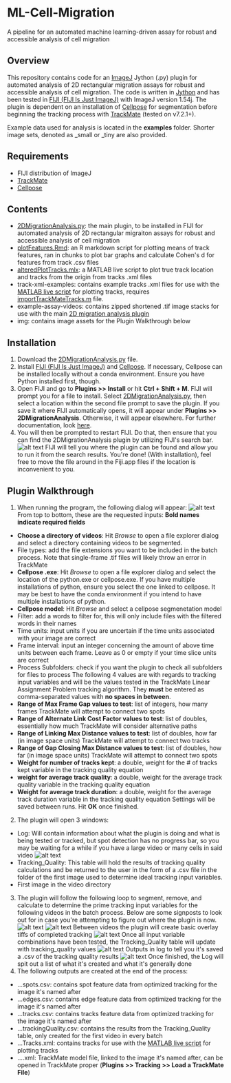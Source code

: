 # ML-Cell-Migration
A pipeline for an automated machine learning-driven assay for robust and accessible analysis of cell migration

## Overview
This repository contains code for an [ImageJ](https://imagej.net/software/imagej/) Jython (.py) plugin for automated analysis of 2D rectangular migration assays for robust and accessible analysis of cell migration. The code is written in [Jython](https://imagej.net/scripting/jython/) and has been tested in [FIJI (FIJI Is Just ImageJ)](https://imagej.net/software/fiji/downloads) with ImageJ version 1.54j. The plugin is dependent on an installation of [Cellpose](https://github.com/MouseLand/cellpose) for segmentation before beginning the tracking process with [TrackMate](https://imagej.net/plugins/trackmate/) (tested on v7.2.1+).

Example data used for analysis is located in the **examples** folder. Shorter image sets, denoted as _small or _tiny are also provided.

## Requirements
- FIJI distribution of ImageJ
- [TrackMate](https://imagej.net/plugins/trackmate/)
- [Cellpose](https://github.com/MouseLand/cellpose)

## Contents
- [2DMigrationAnalysis.py](2DMigrationAnalysis.py): the main plugin, to be installed in FIJI for automated analysis of 2D rectangular migraiton assays for robust and accessible analysis of cell migration
- [plotFeatures.Rmd](plotFeatures.Rmd): an R markdown script for plotting means of track features, ran in chunks to plot bar graphs and calculate Cohen's d for features from track .csv files
- [alteredPlotTracks.mlx](alteredPlotTracks.mlx): a MATLAB live script to plot true track location and tracks from the origin from tracks .xml files
- track-xml-examples: contains example tracks .xml files for use with the [MATLAB live script](alteredPlotTracks.mlx) for plotting tracks, requires [importTrackMateTracks.m](https://github.com/trackmate-sc/TrackMate/blob/master/scripts/importTrackMateTracks.m) file.
- example-assay-videos: contains zipped shortened .tif image stacks for use with the main [2D migration analysis plugin](2DMigationAnalysis.py)
- img: contains image assets for the Plugin Walkthrough below

## Installation
1. Download the [2DMigrationAnalysis.py](2DMigrationAnalysis.py) file.
2. Install [FIJI (FIJI Is Just ImageJ)](https://imagej.net/software/fiji/downloads) and [Cellpose](https://github.com/MouseLand/cellpose). If necessary, Cellpose can be installed locally without a conda environment. Ensure you have Python installed first, though.
3. Open FIJI and go to **Plugins >> Install** or hit **Ctrl + Shift + M**. FIJI will prompt you for a file to install. Select [2DMigrationAnalysis.py](2DMigrationAnalysis.py), then select a location within the second file prompt to save the plugin. If you save it where FIJI automatically opens, it will appear under **Plugins >> 2DMigrationAnalysis**. Otherwise, it will appear elsewhere. For further documentation, look [here](https://imagej.net/plugins/).
4. You will then be prompted to restart FIJI. Do that, then ensure that you can find the 2DMigrationAnalysis plugin by utilizing FIJI's search bar.
![alt text](img/alt-open.png)
FIJI will tell you where the plugin can be found and allow you to run it from the search results.
You're done! (With installation), feel free to move the file around in the Fiji.app files if the location is inconvenient to you.

## Plugin Walkthrough
1. When running the program, the following dialog will appear:
![alt text](img/user-input-window.png)
From top to bottom, these are the requested inputs:
**Bold names indicate required fields**
- **Choose a directory of videos**: Hit _Browse_ to open a file explorer dialog and select a directory containing videos to be segmented.
- File types: add the file extensions you want to be included in the batch process. Note that single-frame .tif files will likely throw an error in TrackMate
- **Cellpose .exe**: Hit _Browse_ to open a file explorer dialog and select the location of the python.exe or cellpose.exe. If you have multiple installations of python, ensure you select the one linked to cellpose. It may be best to have the conda environment if you intend to have multiple installations of python.
- **Cellpose model**: Hit _Browse_ and select a cellpose segmenetation model
- Filter: add a words to filter for, this will only include files with the filtered words in their names
- Time units: input units if you are uncertain if the time units associated with your image are correct
- Frame interval: input an integer concerning the amount of above time units between each frame. Leave as 0 or empty if your time slice units are correct
- Process Subfolders: check if you want the plugin to check all subfolders for files to process
  The following 4 values are with regards to tracking input variables and will be the values tested in the TrackMate Linear Assignment Problem tracking algorithm. They **must** be entered as comma-separated values with **no spaces in between**.
- **Range of Max Frame Gap values to test**: list of integers, how many frames TrackMate will attempt to connect two spots
- **Range of Alternate Link Cost Factor values to test**: list of doubles, essentially how much TrackMate will consider alternative paths
- **Range of Linking Max Distance values to test**: list of doubles, how far (in image space units) TrackMate will attempt to connect two tracks
- **Range of Gap Closing Max Distance values to test**: list of doubles, how far (in image space units) TrackMate will attempt to connect two spots
- **Weight for number of tracks kept**: a double, weight for the # of tracks kept variable in the tracking quality equation
- **weight for average track quality**: a double, weight for the average track quality variable in the tracking quality equation
- **Weight for average track duration**: a double, weight for the average track duration variable in the tracking quality equation
Settings will be saved between runs.
Hit **OK** once finished.
2. The plugin will open 3 windows:
  - Log: Will contain information about what the plugin is doing and what is being tested or tracked, but spot detection has no progress bar, so you may be waiting for a while if you have a large video or many cells in said video
![alt text](img/beginning-log.png)
  - Tracking_Quality: This table will hold the results of tracking quality calculations and be returned to the user in the form of a .csv file in the folder of the first image used to determine ideal tracking input variables.
  - First image in the video directory
3. The plugin will follow the following loop to segment, remove, and calculate to determine the prime tracking input variables for the following videos in the batch process. Below are some signposts to look out for in case you're attempting to figure out where the plugin is now.
![alt text](img/Tracking_Quality.png)
![alt text](img/tracking-results.png)
Between videos the plugin will create basic overlay tiffs of completed tracking
![alt text](img/tracking-quality-table.png)
Once all input variable combinations have been tested, the Tracking_Quality table will update with tracking_quality values
![alt text](img/output-tracking-quality.png)
Outputs in log to tell you it's saved a .csv of the tracking quality results
![alt text](img/final_output)
Once finished, the Log will spit out a list of what it's created and what it's generally done
4. The following outputs are created at the end of the process:
- ...spots.csv: contains spot feature data from optimized tracking for the image it's named after
- ...edges.csv: contains edge feature data from optimized tracking for the image it's named after
- ...tracks.csv: contains tracks feature data from optimized tracking for the image it's named after
- ...trackingQuality.csv: contains the results from the Tracking_Quality table, only created for the first video in every batch
- ...Tracks.xml: contains tracks for use with the [MATLAB live script](alteredPlotTracks.mlx) for plotting tracks
- ....xml: TrackMate model file, linked to the image it's named after, can be opened in TrackMate proper (**Plugins >> Tracking >> Load a TrackMate File**)
